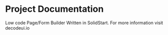# Project Documentation

Low code Page/Form Builder Written in SolidStart.
For more information visit decodeui.io
